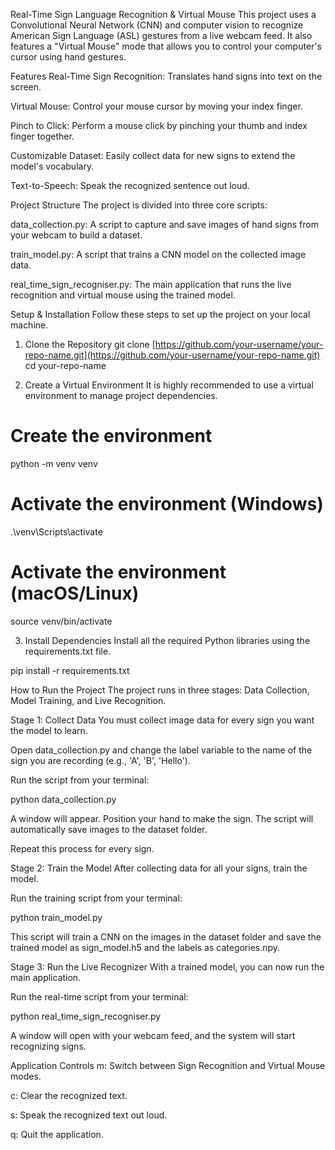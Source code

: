 Real-Time Sign Language Recognition & Virtual Mouse
This project uses a Convolutional Neural Network (CNN) and computer vision to recognize American Sign Language (ASL) gestures from a live webcam feed. It also features a "Virtual Mouse" mode that allows you to control your computer's cursor using hand gestures.

Features
Real-Time Sign Recognition: Translates hand signs into text on the screen.

Virtual Mouse: Control your mouse cursor by moving your index finger.

Pinch to Click: Perform a mouse click by pinching your thumb and index finger together.

Customizable Dataset: Easily collect data for new signs to extend the model's vocabulary.

Text-to-Speech: Speak the recognized sentence out loud.

Project Structure
The project is divided into three core scripts:

data_collection.py: A script to capture and save images of hand signs from your webcam to build a dataset.

train_model.py: A script that trains a CNN model on the collected image data.

real_time_sign_recogniser.py: The main application that runs the live recognition and virtual mouse using the trained model.

Setup & Installation
Follow these steps to set up the project on your local machine.

1. Clone the Repository
git clone [https://github.com/your-username/your-repo-name.git](https://github.com/your-username/your-repo-name.git)
cd your-repo-name

2. Create a Virtual Environment
It is highly recommended to use a virtual environment to manage project dependencies.

# Create the environment
python -m venv venv

# Activate the environment (Windows)
.\venv\Scripts\activate

# Activate the environment (macOS/Linux)
source venv/bin/activate

3. Install Dependencies
Install all the required Python libraries using the requirements.txt file.

pip install -r requirements.txt

How to Run the Project
The project runs in three stages: Data Collection, Model Training, and Live Recognition.

Stage 1: Collect Data
You must collect image data for every sign you want the model to learn.

Open data_collection.py and change the label variable to the name of the sign you are recording (e.g., 'A', 'B', 'Hello').

Run the script from your terminal:

python data_collection.py

A window will appear. Position your hand to make the sign. The script will automatically save images to the dataset folder.

Repeat this process for every sign.

Stage 2: Train the Model
After collecting data for all your signs, train the model.

Run the training script from your terminal:

python train_model.py

This script will train a CNN on the images in the dataset folder and save the trained model as sign_model.h5 and the labels as categories.npy.

Stage 3: Run the Live Recognizer
With a trained model, you can now run the main application.

Run the real-time script from your terminal:

python real_time_sign_recogniser.py

A window will open with your webcam feed, and the system will start recognizing signs.

Application Controls
m: Switch between Sign Recognition and Virtual Mouse modes.

c: Clear the recognized text.

s: Speak the recognized text out loud.

q: Quit the application.
